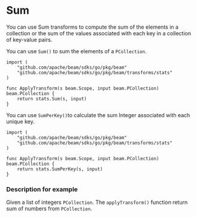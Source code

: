 <!--
Licensed under the Apache License, Version 2.0 (the "License");
you may not use this file except in compliance with the License.
You may obtain a copy of the License at
http://www.apache.org/licenses/LICENSE-2.0
Unless required by applicable law or agreed to in writing, software
distributed under the License is distributed on an "AS IS" BASIS,
WITHOUT WARRANTIES OR CONDITIONS OF ANY KIND, either express or implied.
See the License for the specific language governing permissions and
limitations under the License.
-->

# Sum

You can use Sum transforms to compute the sum of the elements in a collection or the sum of the values associated with each key in a collection of key-value pairs.

You can use ```Sum()``` to sum the elements of a ```PCollection```.

```
import (
	"github.com/apache/beam/sdks/go/pkg/beam"
	"github.com/apache/beam/sdks/go/pkg/beam/transforms/stats"
)

func ApplyTransform(s beam.Scope, input beam.PCollection) beam.PCollection {
	return stats.Sum(s, input)
}
```

You can use ```SumPerKey()```to calculate the sum Integer associated with each unique key.

```
import (
	"github.com/apache/beam/sdks/go/pkg/beam"
	"github.com/apache/beam/sdks/go/pkg/beam/transforms/stats"
)

func ApplyTransform(s beam.Scope, input beam.PCollection) beam.PCollection {
	return stats.SumPerKey(s, input)
}
```

### Description for example

Given a list of integers ```PCollection```. The ```applyTransform()``` function return sum of numbers from ```PCollection```.